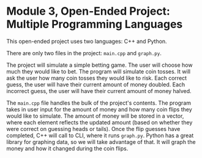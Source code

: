 # Module 3, Open-Ended Project: Multiple Programming Languages

This open-ended project uses two languages: C++ and Python.

There are only two files in the project: `main.cpp` and `graph.py`.

The project will simulate a simple betting game. The user will choose how much they would like
to bet. The program will simulate coin tosses. It will ask the user how many coin tosses they would
like to risk. Each correct guess, the user will have their current amount of money doubled. Each
incorrect guess, the user will have their current amount of money halved.

The `main.cpp` file handles the bulk of the project's contents. The program takes in user input for the
amount of money and how many coin flips they would like to simulate. The amount of money will be stored
in a vector, where each element reflects the updated amount (based on whether they were correct on guessing
heads or tails). Once the flip guesses have completed, C++ will call to CLI, where it runs `graph.py`.
Python has a great library for graphing data, so we will take advantage of that. It will graph the money
and how it changed during the coin flips.